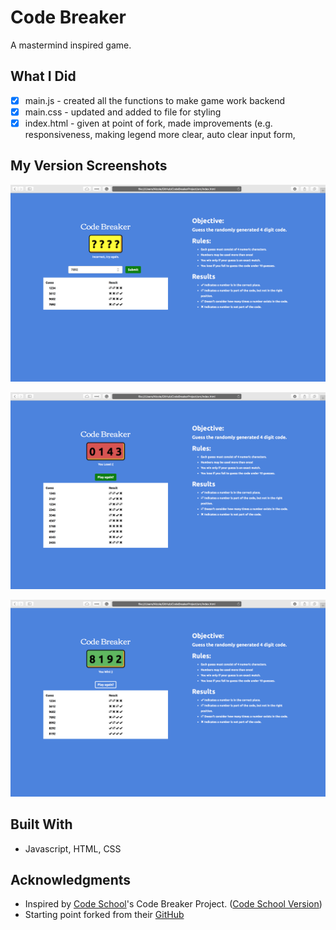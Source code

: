 # Code Breaker

A mastermind inspired game.

## What I Did
- [x] main.js - created all the functions to make game work backend
- [x] main.css - updated and added to file for styling
- [x] index.html - given at point of fork, made improvements (e.g. responsiveness, making legend more clear, auto clear input form, 

## My Version Screenshots
![General Screenshot](screenshot/gamesession.png)

![Win Screenshot](screenshot/lose.png)

![Lose Screenshot](screenshot/win.png)


## Built With

* Javascript,  HTML, CSS


## Acknowledgments

* Inspired by [Code School](https://www.codeschool.com/)'s Code Breaker Project. ([Code School Version](https://codeschool-projects.github.io/CodeBreakerProject/))
* Starting point forked from their [GitHub](https://github.com/codeschool-projects/CodeBreakerProject)

